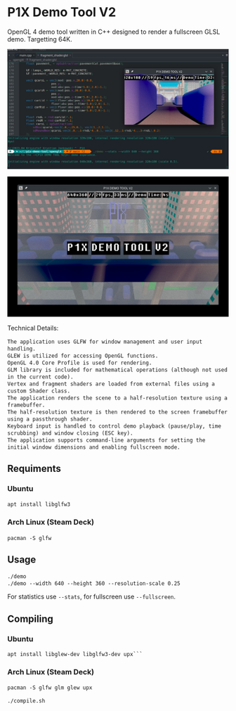 # P1X Demo Tool V2

OpenGL 4 demo tool written in C++ designed to render a fullscreen GLSL demo. Targetting 64K.

![Development Screenshot](screen1.jpg)

![Demo Screenshot](screen2.jpg)

Technical Details:

    The application uses GLFW for window management and user input handling.
    GLEW is utilized for accessing OpenGL functions.
    OpenGL 4.0 Core Profile is used for rendering.
    GLM library is included for mathematical operations (although not used in the current code).
    Vertex and fragment shaders are loaded from external files using a custom Shader class.
    The application renders the scene to a half-resolution texture using a framebuffer.
    The half-resolution texture is then rendered to the screen framebuffer using a passthrough shader.
    Keyboard input is handled to control demo playback (pause/play, time scrubbing) and window closing (ESC key).
    The application supports command-line arguments for setting the initial window dimensions and enabling fullscreen mode.

## Requiments

### Ubuntu
```apt install libglfw3```

### Arch Linux (Steam Deck)
```pacman -S glfw```

## Usage

```
./demo
./demo --width 640 --height 360 --resolution-scale 0.25
```

For statistics use ```--stats```, for fullscreen use ```--fullscreen```.

## Compiling

### Ubuntu
```
apt install libglew-dev libglfw3-dev upx```
```

### Arch Linux (Steam Deck)
```pacman -S glfw glm glew upx```

```
./compile.sh
```
